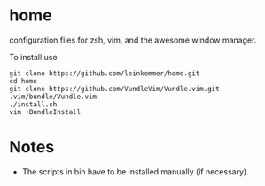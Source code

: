 home
====

configuration files for zsh, vim, and the awesome window manager.

To install use

	git clone https://github.com/leinkemmer/home.git
	cd home
	git clone https://github.com/VundleVim/Vundle.vim.git .vim/bundle/Vundle.vim
	./install.sh
	vim +BundleInstall

Notes
=====

- The scripts in bin have to be installed manually (if necessary).
